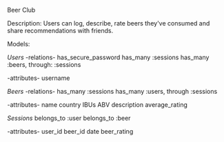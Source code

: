 Beer Club

Description: Users can log, describe, rate beers they've consumed and share
recommendations with friends.


Models:

*Users*
-relations-
has_secure_password
has_many :sessions
has_many :beers, through: :sessions

-attributes-
username

*Beers*
-relations-
has_many :sessions
has_many :users, through :sessions

-attributes-
name
country
IBUs
ABV
description
average_rating

*Sessions*
belongs_to :user
belongs_to :beer

-attributes-
user_id
beer_id
date
beer_rating
